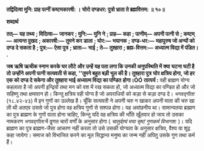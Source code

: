 **तद्विदित्वा मुनि: प्राह पत्नीं कष्टमकारषी: ।** **घोरो दण्डधर: पुत्रो भ्राता ते ब्रह्मवित्तम: ॥ १०॥** 

**शब्दार्थ** 

**तत्—** **यह तथ्य** **; विदित्वा—** **जानकर** **; मुनि:—** **मुनि ने** **; प्राह—** **कहा** **; पत्नीम्—** **अपनी पत्नी से** **; कष्टम्—** **अत्यन्त दुखद** **; अकारषी:—** **तुमने कर डाला** **; घोर:—** **भयानक** **; दण्ड-धर:—** **महापुरुष जो अन्यों को दण्ड दे सकता है** **; पुत्र:—** **ऐसा पुत्र** **; भ्राता—** **भाई** **; ते—** **तुश्हारा** **; ब्रह्म-वित्तम:—** **अध्यात्म विद्या में पंडित।** **.** 

**जब ऋषि ऋचीक स्नान करके घर लौटे और उन्हें यह पता लगा कि उनकी अनुपस्थिति में क्या** **घटना घटी है तो उन्होंने अपनी पत्नी सत्यवती से कहा, ''तुमने बहुत बड़ी भूल की है। तुश्हारा पुत्र** **घोर क्षत्रिय होगा, जो हर एक को दण्ड दे सकेगा और तुश्हारा भाई अध्यात्म विद्या का पण्डित** **होगा।ÓÓ** **तात्पर्य :** वही ब्राह्मण योग्य कहलाता है जो अपनी इन्द्रियों तथा मन को वश में रख सकता हो, जो अध्यात्म विद्या का पण्डित हो और जो सहिष्णु तथा क्षमावान हो। किन्तु क्षत्रिय वही योग्य है जो अपराधियों को कड़ा से कड़ा दण्ड दे। *भगवद्गीता* (१८.४२-४३) में इन गुणों का उल्लेख है। चूँकि सत्यवती ने अपनी चरु न खाकर अपनी माता की चरु खा ली थी अतएव उससे जो पुत्र होगा वह क्षत्रिय गुणों से सश्पन्न होगा। यह अवांछनीय था। सामान्यतया ब्राह्मण का पुत्र ब्राह्मण के गुणों वाला होना चाहिए, किन्तु यदि वह क्षत्रिय की भाँति खूँलवार हो जाय तो उसका नामकरण *भगवद्गीता* में वॢणत चारों वर्णों के अनुसार होगा ( *चातुर्वण्र्यं मया सृष्टं गुणकर्म विभागश:* )। यदि ब्राह्मण का पुत्र ब्राह्मण-जैसा आचरण नहीं करता तो उसे उसकी योग्यता के अनुसार क्षत्रिय, वैश्य या शूद्र कहा जायेगा। समाज को विभाजित करने का मूल सिद्धान्त मनुष्य का जन्म नहीं अपितु उसके गुण तथा कर्म हैं।  